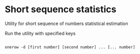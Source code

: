 # Short sequence statistics

Utility for short sequence of numbers statistical estimation

Run the utility with specified keys

```

onerow -d [first number] [second number] ... [... number]

```
